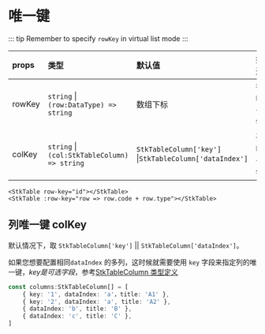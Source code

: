 # 唯一键

::: tip
Remember to specify `rowKey` in virtual list mode
:::

| props | 类型 | 默认值 |描述 |
| :--- | :--- | :--- | :--- |
| rowKey | `string` \| `(row:DataType) => string` | 数组下标 | 行唯一键 |
| colKey |  `string` \| `(col:StkTableColumn) => string` | `StkTableColumn['key']` \|`StkTableColumn['dataIndex']` | 列唯一键 |

```vue
<StkTable row-key="id"></StkTable>
<StkTable :row-key="row => row.code + row.type"></StkTable>
```

## 列唯一键 colKey
默认情况下，取 `StkTableColumn['key']` || `StkTableColumn['dataIndex']`。

如果您想要配置相同`dataIndex` 的多列，这时候就需要使用 `key` 字段来指定列的唯一键，*key是可选字段*，参考[StkTableColumn 类型定义](/main/api/stk-table-column.html)
```ts
const columns:StkTableColumn[] = [
    { key: '1', dataIndex: 'a'，title: 'A1' },
    { key: '2', dataIndex: 'a', title: 'A2' },
    { dataIndex: 'b', title: 'B' },
    { dataIndex: 'c', title: 'C' },
] 
```